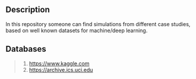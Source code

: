 ## Description
In this repository someone can find simulations from different case studies, based on well known datasets for machine/deep learning.

## Databases
> 1. https://www.kaggle.com
> 2. https://archive.ics.uci.edu
